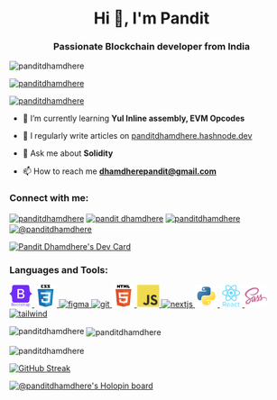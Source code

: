 <h1 align="center">Hi 👋, I'm Pandit</h1>
<h3 align="center">Passionate Blockchain developer from India</h3>

<p align="left"> <img src="https://komarev.com/ghpvc/?username=panditdhamdhere&label=Profile%20views&color=0e75b6&style=flat" alt="panditdhamdhere" /> </p>

<p align="left"> <a href="https://github.com/ryo-ma/github-profile-trophy"><img src="https://github-profile-trophy.vercel.app/?username=panditdhamdhere" alt="panditdhamdhere" /></a> </p>

<p align="left"> <a href="https://twitter.com/panditdhamdhere" target="blank"><img src="https://img.shields.io/twitter/follow/panditdhamdhere?logo=twitter&style=for-the-badge" alt="panditdhamdhere" /></a> </p>

- 🌱 I’m currently learning **Yul Inline assembly, EVM Opcodes**

- 📝 I regularly write articles on [panditdhamdhere.hashnode.dev](panditdhamdhere.hashnode.dev)

- 💬 Ask me about **Solidity**

- 📫 How to reach me **dhamdherepandit@gmail.com**

<h3 align="left">Connect with me:</h3>
<p align="left">
<a href="https://twitter.com/panditdhamdhere" target="blank"><img align="center" src="https://raw.githubusercontent.com/rahuldkjain/github-profile-readme-generator/master/src/images/icons/Social/twitter.svg" alt="panditdhamdhere" height="30" width="40" /></a>
<a href="https://linkedin.com/in/pandit dhamdhere" target="blank"><img align="center" src="https://raw.githubusercontent.com/rahuldkjain/github-profile-readme-generator/master/src/images/icons/Social/linked-in-alt.svg" alt="pandit dhamdhere" height="30" width="40" /></a>
<a href="https://instagram.com/panditdhamdhere" target="blank"><img align="center" src="https://raw.githubusercontent.com/rahuldkjain/github-profile-readme-generator/master/src/images/icons/Social/instagram.svg" alt="panditdhamdhere" height="30" width="40" /></a>
<a href="https://hashnode.com/@panditdhamdhere" target="blank"><img align="center" src="https://raw.githubusercontent.com/rahuldkjain/github-profile-readme-generator/master/src/images/icons/Social/hashnode.svg" alt="@panditdhamdhere" height="30" width="40" /></a>
</p>

<a href="https://app.daily.dev/panditdhamdhere"><img src="https://api.daily.dev/devcards/3393aa5336a6424f83573e280d50f0fa.png?r=xrp" width="400" alt="Pandit Dhamdhere's Dev Card"/></a>

<h3 align="left">Languages and Tools:</h3>
<p align="left"> <a href="https://getbootstrap.com" target="_blank" rel="noreferrer"> <img src="https://raw.githubusercontent.com/devicons/devicon/master/icons/bootstrap/bootstrap-plain-wordmark.svg" alt="bootstrap" width="40" height="40"/> </a> <a href="https://www.w3schools.com/css/" target="_blank" rel="noreferrer"> <img src="https://raw.githubusercontent.com/devicons/devicon/master/icons/css3/css3-original-wordmark.svg" alt="css3" width="40" height="40"/> </a> <a href="https://www.figma.com/" target="_blank" rel="noreferrer"> <img src="https://www.vectorlogo.zone/logos/figma/figma-icon.svg" alt="figma" width="40" height="40"/> </a> <a href="https://git-scm.com/" target="_blank" rel="noreferrer"> <img src="https://www.vectorlogo.zone/logos/git-scm/git-scm-icon.svg" alt="git" width="40" height="40"/> </a> <a href="https://www.w3.org/html/" target="_blank" rel="noreferrer"> <img src="https://raw.githubusercontent.com/devicons/devicon/master/icons/html5/html5-original-wordmark.svg" alt="html5" width="40" height="40"/> </a> <a href="https://developer.mozilla.org/en-US/docs/Web/JavaScript" target="_blank" rel="noreferrer"> <img src="https://raw.githubusercontent.com/devicons/devicon/master/icons/javascript/javascript-original.svg" alt="javascript" width="40" height="40"/> </a> <a href="https://nextjs.org/" target="_blank" rel="noreferrer"> <img src="https://cdn.worldvectorlogo.com/logos/nextjs-2.svg" alt="nextjs" width="40" height="40"/> </a> <a href="https://www.python.org" target="_blank" rel="noreferrer"> <img src="https://raw.githubusercontent.com/devicons/devicon/master/icons/python/python-original.svg" alt="python" width="40" height="40"/> </a> <a href="https://reactjs.org/" target="_blank" rel="noreferrer"> <img src="https://raw.githubusercontent.com/devicons/devicon/master/icons/react/react-original-wordmark.svg" alt="react" width="40" height="40"/> </a> <a href="https://sass-lang.com" target="_blank" rel="noreferrer"> <img src="https://raw.githubusercontent.com/devicons/devicon/master/icons/sass/sass-original.svg" alt="sass" width="40" height="40"/> </a> <a href="https://tailwindcss.com/" target="_blank" rel="noreferrer"> <img src="https://www.vectorlogo.zone/logos/tailwindcss/tailwindcss-icon.svg" alt="tailwind" width="40" height="40"/> </a> </p>

<p><img align="left" src="https://github-readme-stats.vercel.app/api/top-langs?username=panditdhamdhere&show_icons=true&locale=en&layout=compact" alt="panditdhamdhere" /></p>

<p>&nbsp;<img align="center" src="https://github-readme-stats.vercel.app/api?username=panditdhamdhere&show_icons=true&locale=en" alt="panditdhamdhere" /></p>

<p><img align="center" src="https://github-readme-streak-stats.herokuapp.com/?user=panditdhamdhere&" alt="panditdhamdhere" /></p>

<a href="https://git.io/streak-stats"><img src="https://github-readme-streak-stats-vert-nine.vercel.app?user=panditdhamdhere&theme=microsoft-dark" alt="GitHub Streak" /></a>

[![@panditdhamdhere's Holopin board](https://holopin.io/api/user/board?user=panditdhamdhere)](https://holopin.io/@panditdhamdhere)

